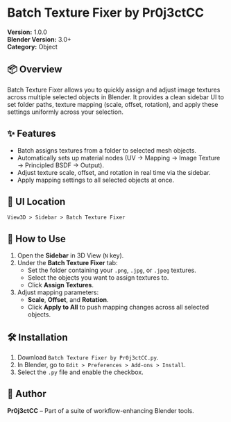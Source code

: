 # Batch Texture Fixer by Pr0j3ctCC

**Version:** 1.0.0  
**Blender Version:** 3.0+  
**Category:** Object

## 📦 Overview

Batch Texture Fixer allows you to quickly assign and adjust image textures across multiple selected objects in Blender. It provides a clean sidebar UI to set folder paths, texture mapping (scale, offset, rotation), and apply these settings uniformly across your selection.

## ✨ Features

- Batch assigns textures from a folder to selected mesh objects.
- Automatically sets up material nodes (UV → Mapping → Image Texture → Principled BSDF → Output).
- Adjust texture scale, offset, and rotation in real time via the sidebar.
- Apply mapping settings to all selected objects at once.

## 📂 UI Location

`View3D > Sidebar > Batch Texture Fixer`

## 🧪 How to Use

1. Open the **Sidebar** in 3D View (`N` key).
2. Under the **Batch Texture Fixer** tab:
   - Set the folder containing your `.png`, `.jpg`, or `.jpeg` textures.
   - Select the objects you want to assign textures to.
   - Click **Assign Textures**.
3. Adjust mapping parameters:
   - **Scale**, **Offset**, and **Rotation**.
   - Click **Apply to All** to push mapping changes across all selected objects.

## 🛠 Installation

1. Download `Batch Texture Fixer by Pr0j3ctCC.py`.
2. In Blender, go to `Edit > Preferences > Add-ons > Install`.
3. Select the `.py` file and enable the checkbox.

## 📣 Author

**Pr0j3ctCC** – Part of a suite of workflow-enhancing Blender tools.

